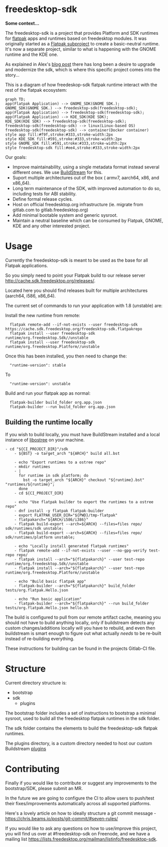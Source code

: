 # freedesktop-sdk

**Some context...**

The freedesktop-sdk is a project that provides Platform and SDK runtimes for [flatpak](https://flatpak.org) apps and runtimes based on freedesktop modules. It was originally started as a [Flatpak subproject](https://github.com/flatpak/freedesktop-sdk-images) to create a basic-neutral runtime. It's now a separate project, similar to what is happening with the GNOME runtime and the KDE one.

As explained in Alex's [blog post](https://blogs.gnome.org/alexl/2018/05/16/introducing-1-8-freedesktop-runtime/) there has long been a desire to upgrade and modernize the sdk, which is where this specific project comes into the story...

This is a diagram of how freedeskop-sdk flatpak runtime interact with the rest of the flatpak ecosystem:
```mermaid
graph TD;
app(Flatpak Application) --> GNOME_SDK(GNOME SDK.);
GNOME_SDK(GNOME SDK.) --> freedesktop-sdk(freedesktop-sdk);
app(Flatpak Application) --> freedesktop-sdk(freedesktop-sdk);
app(Flatpak Application) --> KDE_SDK(KDE SDK);
KDE_SDK(KDE SDK) --> freedesktop-sdk(freedesktop-sdk);
freedesktop-sdk(freedesktop-sdk) --> linux(Linux-based OS)
freedesktop-sdk(freedesktop-sdk) --> container(Docker container)
style app fill:#f9f,stroke:#333,stroke-width:2px
style KDE_SDK fill:#591,stroke:#333,stroke-width:2px
style GNOME_SDK fill:#591,stroke:#333,stroke-width:2px
style freedesktop-sdk fill:#ee4,stroke:#333,stroke-width:2px
```

Our goals:
* Improve maintainability, using a single metadata format instead several different ones. We use [BuildStream](https://gitlab.com/BuildStream/buildstream) for this.
* Suport multiple architectures out of the box ( armv7, aarch64, x86, and x86_64).
* Long term maintenance of the SDK, with improved automation to do so, including tests for ABI stability.
* Define formal release cycles.
* Host on official freedesktop.org infrastructure (ie. migrate from gitlab.com to gitlab.freedesktop.org)
* Add minimal bootable system and generic sysroot.
* Maintain a neutral baseline which can be consumed by Flatpak, GNOME, KDE and any other interested project.


# Usage

Currently the freedesktop-sdk is meant to be used as the base for all Flatpak applications.

So you simply need to point your Flatpak build to our release server http://cache.sdk.freedesktop.org/releases/.

Located here you should find releases built for multiple architectures (aarch64, i586, x86_64).

The current set of commands to run your application with 1.8 (unstable) are:

Install the new runtime from remote:
```
  flatpak remote-add --if-not-exists --user freedesktop-sdk https://cache.sdk.freedesktop.org/freedesktop-sdk.flatpakrepo
  flatpak install --user freedesktop-sdk runtime/org.freedesktop.Sdk//unstable
  flatpak install --user freedesktop-sdk runtime/org.freedesktop.Platform//unstable
```
Once this has been installed, you then need to change the:

```
  "runtime-version": stable
```
To

```
  "runtime-version": unstable
```

Build and run your flatpak app as normal:
```
  flatpak-builder build_folder org.app.json
  flatpak-builder --run build_folder org.app.json
```


## Building the runtime locally

If you wish to build locally, you must have BuildStream installed and a local instance of [libostree](https://ostree.readthedocs.io/) on your machine.

```
- cd "${CI_PROJECT_DIR}"/sdk
    - ${BST} -o target_arch "${ARCH}" build all.bst

    - echo "Export runtimes to a ostree repo"
    - mkdir runtimes
    - |
      for runtime in sdk platform; do
        bst -o target_arch "${ARCH}" checkout "${runtime}.bst" "runtimes/${runtime}";
      done
    - cd ${CI_PROJECT_DIR}

    - echo "Use flatpak builder to export the runtimes to a ostree repo"
    - dnf install -y flatpak flatpak-builder
    - export FLATPAK_USER_DIR="${PWD}/tmp-flatpak"
    - flatpakarch="${ARCH/i586/i386}"
    - flatpak build-export --arch=${ARCH} --files=files repo/ sdk/runtimes/sdk unstable;
    - flatpak build-export --arch=${ARCH} --files=files repo/ sdk/runtimes/platform unstable;

    - echo "Locally install generated flatpak runtimes"
    - flatpak remote-add --if-not-exists --user --no-gpg-verify test-repo repo/
    - flatpak install --arch="${flatpakarch}" --user test-repo runtime/org.freedesktop.Sdk//unstable
    - flatpak install --arch="${flatpakarch}" --user test-repo runtime/org.freedesktop.Platform//unstable

    - echo "Build basic flatpak app"
    - flatpak-builder --arch="${flatpakarch}" build_folder tests/org.flatpak.Hello.json

    - echo "Run basic application"
    - flatpak-builder --arch="${flatpakarch}" --run build_folder tests/org.flatpak.Hello.json hello.sh
```

The build is configured to pull from our remote artifact cache, meaning you should not have to build
anything locally, only if buildstream detects any custom changes/additions locally will you have to
rebuild, and even then buildstream is smart enough to figure out what actually *needs* to be re-built
instead of re-building everything.


These instructions for building can be found in the projects Gitlab-CI file.


# Structure
Current directory structure is:

 - bootstrap
 - sdk
   - plugins

The bootstrap folder includes a set of instructions to bootstrap a minimal sysroot, used to build all the freedesktop flatpak runtimes in the sdk folder.

The sdk folder contains the elements to build the freedesktop-sdk flatpak runtimes.

The plugins directory, is a custom directory needed to host our custom Buildstream [plugins](https://buildstream.gitlab.io/buildstream/pluginindex.html#plugins)

# Contributing

Finally if you would like to contribute or suggest any improvements to the bootstrap/SDK, please submit an MR.

In the future we are going to configure the CI to allow users to push/test their fixes/improvements automatically across all supported platforms.

Here's a lovely article on how to ideally structure a git commit message - https://chris.beams.io/posts/git-commit/#seven-rules/ 

If you would like to ask any questions on how to use/improve this project, you will find us over at #freedesktop-sdk on Freenode, and we have a mailing list https://lists.freedesktop.org/mailman/listinfo/freedesktop-sdk.
